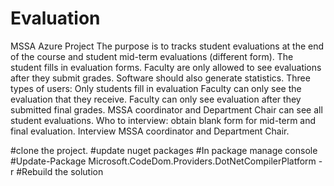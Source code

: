 # Evaluation

MSSA Azure Project
The purpose is to tracks student evaluations at the end of the course and student mid-term evaluations (different form). The student fills in evaluation forms. Faculty are only allowed to see evaluations after they submit grades. Software should also generate statistics.
Three types of users: Only students fill in evaluation Faculty can only see the evaluation that they receive. Faculty can only see evaluation after they submitted final grades. MSSA coordinator and Department Chair can see all student evaluations.
Who to interview: obtain blank form for mid-term and final evaluation. Interview MSSA coordinator and Department Chair.


#clone the project.
#update nuget packages
#In package manage console 
#Update-Package Microsoft.CodeDom.Providers.DotNetCompilerPlatform -r
#Rebuild the solution
